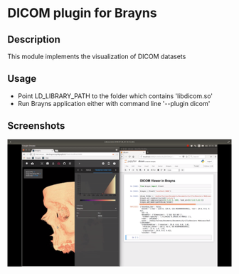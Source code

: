 # DICOM plugin for Brayns

## Description
This module implements the visualization of DICOM datasets

## Usage
- Point LD_LIBRARY_PATH to the folder which contains
  'libdicom.so'
- Run Brayns application either with command line '--plugin dicom'

## Screenshots
![DICOM](doc/dicom.png)
